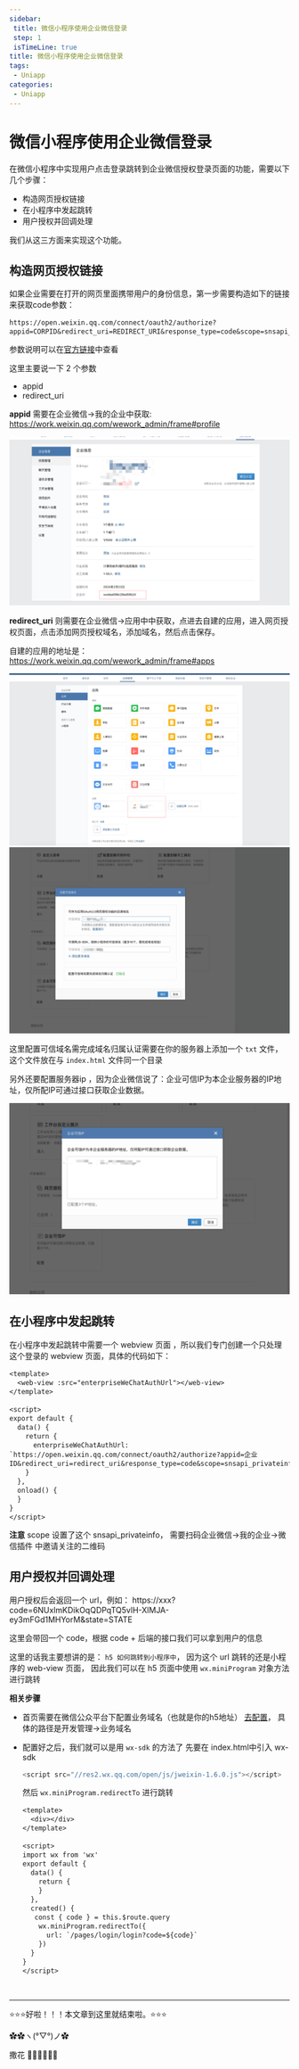 ```yaml
---
sidebar: 
 title: 微信小程序使用企业微信登录
 step: 1
 isTimeLine: true
title: 微信小程序使用企业微信登录
tags:
 - Uniapp
categories:
 - Uniapp
---
```


# 微信小程序使用企业微信登录
在微信小程序中实现用户点击登录跳转到企业微信授权登录页面的功能，需要以下几个步骤：
- 构造网页授权链接
- 在小程序中发起跳转
- 用户授权并回调处理

我们从这三方面来实现这个功能。

## 构造网页授权链接

如果企业需要在打开的网页里面携带用户的身份信息，第一步需要构造如下的链接来获取code参数：
```text
https://open.weixin.qq.com/connect/oauth2/authorize?appid=CORPID&redirect_uri=REDIRECT_URI&response_type=code&scope=snsapi_base&state=STATE&agentid=AGENTID#wechat_redirect
```
参数说明可以在[官方链接](https://developer.work.weixin.qq.com/document/path/91022)中查看

这里主要说一下 2 个参数
- appid
- redirect_uri

**appid** 需要在企业微信->我的企业中获取: https://work.weixin.qq.com/wework_admin/frame#profile

<img src="./assets/qy-appid.png" alt="" />

**redirect_uri** 则需要在企业微信->应用中中获取，点进去自建的应用，进入网页授权页面，点击添加网页授权域名，添加域名，然后点击保存。

自建的应用的地址是：https://work.weixin.qq.com/wework_admin/frame#apps

<img src="./assets/qy-redirect-url.png" alt="" />

<img src="./assets/qy-redirect-url2.png" alt="" />

这里配置可信域名需完成域名归属认证需要在你的服务器上添加一个 `txt` 文件， 这个文件放在与 `index.html` 文件同一个目录

另外还要配置服务器ip ，因为企业微信说了：企业可信IP为本企业服务器的IP地址，仅所配IP可通过接口获取企业数据。

<img src="./assets/qy-redirect-url3.png" alt="" />

## 在小程序中发起跳转
在小程序中发起跳转中需要一个 webview 页面 ，所以我们专门创建一个只处理这个登录的 webview 页面，具体的代码如下：

```vue
<template>
  <web-view :src="enterpriseWeChatAuthUrl"></web-view>
</template>

<script>
export default {
  data() {
    return {
      enterpriseWeChatAuthUrl: `https://open.weixin.qq.com/connect/oauth2/authorize?appid=企业ID&redirect_uri=redirect_uri&response_type=code&scope=snsapi_privateinfo&state=STATE&agentid=1000003#wechat_redirect`
    }
  },
  onload() {
  }
}
</script>
```
**注意**
scope 设置了这个 snsapi_privateinfo， 需要扫码企业微信->我的企业->微信插件 中邀请关注的二维码

## 用户授权并回调处理
用户授权后会返回一个 url，例如： https://xxx?code=6NUxlmKDikOqQDPqTQ5vlH-XlMJA-ey3mFGd1MHYorM&amp;state=STATE 

这里会带回一个 code，根据 code + 后端的接口我们可以拿到用户的信息

这里的话我主要想讲的是： `h5 如何跳转到小程序中`， 因为这个 url 跳转的还是小程序的 web-view 页面， 因此我们可以在 h5 页面中使用 `wx.miniProgram` 对象方法进行跳转

**相关步骤**

- 首页需要在微信公众平台下配置业务域名（也就是你的h5地址）
  [去配置](https://mp.weixin.qq.com)， 具体的路径是开发管理->业务域名

- 配置好之后，我们就可以是用 `wx-sdk` 的方法了
  先要在 index.html中引入 wx-sdk

  ```js
  <script src="//res2.wx.qq.com/open/js/jweixin-1.6.0.js"></script>
  ```
  然后 `wx.miniProgram.redirectTo` 进行跳转

  ```vue
  <template>
    <div></div>
  </template>

  <script>
  import wx from 'wx'
  export default {
    data() {
      return {
      }
    },
    created() {
     const { code } = this.$route.query
      wx.miniProgram.redirectTo({
        url: `/pages/login/login?code=${code}`
      })
    }
  }
  </script>
  ```


<br/>
<hr />

⭐️⭐️⭐️好啦！！！本文章到这里就结束啦。⭐️⭐️⭐️

✿✿ヽ(°▽°)ノ✿

撒花 🌸🌸🌸🌸🌸🌸
